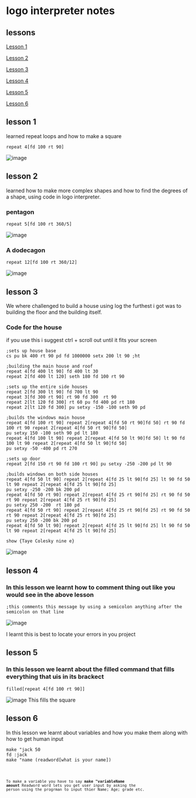 # logo interpreter notes 
## lessons
[Lesson 1](https://github.com/tayeKole/tayeKole.github.io/edit/main/README.md#lesson-1)

[Lesson 2](https://github.com/tayeKole/tayeKole.github.io/edit/main/README.md#lesson-2)

[Lesson 3](https://github.com/tayeKole/tayeKole.github.io/edit/main/README.md#lesson-3)

[Lesson 4](https://github.com/tayeKole/tayeKole.github.io/edit/main/README.md#lesson-4)

[Lesson 5](https://github.com/tayeKole/tayeKole.github.io/edit/main/README.md#lesson-5)

[Lesson 6](https://github.com/tayeKole/tayeKole.github.io/edit/main/README.md#lesson-6)

## lesson 1
 learned repeat loops and how to make a square

<pre><code>repeat 4[fd 100 rt 90]
</code></pre>
![image](https://user-images.githubusercontent.com/122093059/224299785-f6655998-3e83-4783-b2f1-e6cd3cc57e99.png)


 ## lesson 2
learned how to make more complex shapes and how to find the degrees of a shape, using code in logo interpreter.
  ### pentagon
<pre><code>repeat 5[fd 100 rt 360/5]
</code></pre>
![image](https://user-images.githubusercontent.com/122093059/224300964-be927216-b068-4722-a6d4-b509eefbdb7c.png)


### A dodecagon
<pre><code>repeat 12[fd 100 rt 360/12]
</code></pre>
![image](https://user-images.githubusercontent.com/122093059/224301150-b32572dd-f444-4ec0-8407-60fb1f57c3fa.png)


 ## lesson 3
 We where challenged to build a house using log the furthest i got was to building the floor and the building itself.
 ### Code for the house
 if you use this i suggest ctrl + scroll out until it fits your screen
<pre><code>;sets up house base
cs pu bk 400 rt 90 pd fd 1000000 setx 200 lt 90 ;ht 

;building the main house and roof
repeat 4[fd 400 lt 90] fd 400 lt 30
repeat 2[fd 400 lt 120] seth 180 fd 100 rt 90

;sets up the entire side houses
repeat 2[fd 300 lt 90] fd 700 lt 90
repeat 3[fd 300 rt 90] rt 90 fd 300  rt 90
repeat 2[lt 120 fd 300] rt 60 pu fd 400 pd rt 180
repeat 2[lt 120 fd 300] pu setxy -150 -100 seth 90 pd

;builds the windows main house
repeat 4[fd 100 rt 90] repeat 2[repeat 4[fd 50 rt 90]fd 50] rt 90 fd 100 rt 90 repeat 2[repeat 4[fd 50 rt 90]fd 50] 
pu setxy 150 -100 seth 90 pd lt 180
repeat 4[fd 100 lt 90] repeat 2[repeat 4[fd 50 lt 90]fd 50] lt 90 fd 100 lt 90 repeat 2[repeat 4[fd 50 lt 90]fd 50]
pu setxy -50 -400 pd rt 270

;sets up door
repeat 2[fd 150 rt 90 fd 100 rt 90] pu setxy -250 -200 pd lt 90

;builds windows on both side houses
repeat 4[fd 50 lt 90] repeat 2[repeat 4[fd 25 lt 90]fd 25] lt 90 fd 50 lt 90 repeat 2[repeat 4[fd 25 lt 90]fd 25]
pu setxy -250 -200 bk 200 pd
repeat 4[fd 50 rt 90] repeat 2[repeat 4[fd 25 rt 90]fd 25] rt 90 fd 50 rt 90 repeat 2[repeat 4[fd 25 rt 90]fd 25]
pu setxy 250 -200  rt 180 pd
repeat 4[fd 50 rt 90] repeat 2[repeat 4[fd 25 rt 90]fd 25] rt 90 fd 50 rt 90 repeat 2[repeat 4[fd 25 rt 90]fd 25]
pu setxy 250 -200 bk 200 pd
repeat 4[fd 50 lt 90] repeat 2[repeat 4[fd 25 lt 90]fd 25] lt 90 fd 50 lt 90 repeat 2[repeat 4[fd 25 lt 90]fd 25]

show {Taye Colesky nine e}
</code></pre>
![image](https://user-images.githubusercontent.com/122093059/224301475-c02c86c9-c883-46dd-ab35-12b465de9001.png)


## lesson 4
### In this lesson we learnt how to comment thing out like you would see in the above lesson
<pre><code>;this comments this message by using a semicolon anything after the semicolon on that line
</code></pre>
![image](https://user-images.githubusercontent.com/122093059/224301624-0dbda88b-ef26-4918-9b37-428c2ed4ea42.png)

I learnt this is best to locate your errors in you project

## lesson 5
### In this lesson we learnt about the **filled** command that fills everything that uis in its brackect
<pre><code>filled[repeat 4[fd 100 rt 90]]
</code></pre>
![image](https://user-images.githubusercontent.com/122093059/224302132-e3bb5a6e-8e8c-4ff4-a7d0-940483b12c00.png)
This fills the square

## lesson 6
In this lesson we learnt about variables and how you make them along with how to get human input
<pre><code>make "jack 50
fd :jack
make "name (readword[what is your name])
<code/></pre>
To make a variable you have to say **make "variableName amount**
Readword word lets you get user input by asking the person using the progrman to input thier Name; Age; grade etc.
